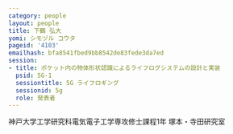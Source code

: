 ```yaml
---
category: people
layout: people
title: 下鶴 弘大
yomi: シモヅル コウタ
pageid: '4103'
emailhash: bfa8541fbed9bb8542de83fede3da7ed
session:
- title: ポケット内の物体形状認識によるライフログシステムの設計と実装
  psid: 5G-1
  sessiontitle: 5G ライフロギング
  sessionid: 5g
  role: 発表者
---
```

神戸大学工学研究科電気電子工学専攻修士課程1年
塚本・寺田研究室